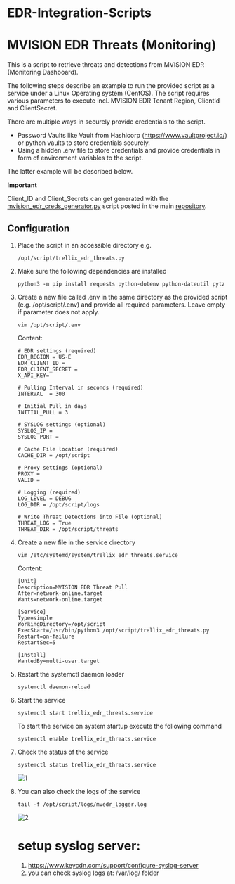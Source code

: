 # EDR-Integration-Scripts
# MVISION EDR Threats (Monitoring)

This is a script to retrieve threats and detections from MVISION EDR (Monitoring Dashboard).

The following steps describe an example to run the provided script as a service under a Linux Operating system (CentOS).
The script requires various parameters to execute incl. MVISION EDR Tenant Region, ClientId and ClientSecret.

There are multiple ways in securely provide credentials to the script. 
- Password Vaults like Vault from Hashicorp (https://www.vaultproject.io/) or python vaults to store credentials securely. 
- Using a hidden .env file to store credentials and provide credentials in form of environment variables to the script.

The latter example will be described below.

**Important** 

Client_ID and Client_Secrets can get generated with the [mvision_edr_creds_generator.py](https://github.trellix.com/trellix-products/EDR-Integration-Scripts/blob/develop/mvision_edr_creds_generator.py) script posted in the main [repository](https://github.trellix.com/trellix-products/EDR-Integration-Scripts).

## Configuration

1. Place the script in an accessible directory e.g.

   ```
   /opt/script/trellix_edr_threats.py
   ```


2. Make sure the following dependencies are installed

   ```
   python3 -m pip install requests python-dotenv python-dateutil pytz
   ```


3. Create a new file called .env in the same directory as the provided script (e.g. /opt/script/.env) and provide all required parameters. Leave empty if parameter does not apply.

   ```
   vim /opt/script/.env
   ```

   Content:
   ```
   # EDR settings (required)
   EDR_REGION = US-E
   EDR_CLIENT_ID = 
   EDR_CLIENT_SECRET =
   X_API_KEY=

   # Pulling Interval in seconds (required)
   INTERVAL  = 300

   # Initial Pull in days
   INITIAL_PULL = 3

   # SYSLOG settings (optional)
   SYSLOG_IP =
   SYSLOG_PORT =
   
   # Cache File location (required)
   CACHE_DIR = /opt/script

   # Proxy settings (optional)
   PROXY =
   VALID =

   # Logging (required)
   LOG_LEVEL = DEBUG
   LOG_DIR = /opt/script/logs

   # Write Threat Detections into File (optional)
   THREAT_LOG = True
   THREAT_DIR = /opt/script/threats
   ```

4. Create a new file in the service directory

   ```
   vim /etc/systemd/system/trellix_edr_threats.service
   ```

   Content:
   ```
   [Unit]
   Description=MVISION EDR Threat Pull
   After=network-online.target
   Wants=network-online.target

   [Service]
   Type=simple
   WorkingDirectory=/opt/script
   ExecStart=/usr/bin/python3 /opt/script/trellix_edr_threats.py
   Restart=on-failure
   RestartSec=5

   [Install]
   WantedBy=multi-user.target
   ```

5. Restart the systemctl daemon loader
   
   ```
   systemctl daemon-reload
   ```
   
6. Start the service

   ```
   systemctl start trellix_edr_threats.service
   ```
   To start the service on system startup execute the following command

   ```
   systemctl enable trellix_edr_threats.service
   ```
   
7. Check the status of the service
   
   ```
   systemctl status trellix_edr_threats.service
   ```
   ![1](https://user-images.githubusercontent.com/25227268/173325218-0f6413fa-c44d-4509-8d3d-44eca0b9c726.png)

8. You can also check the logs of the service

   ```
   tail -f /opt/script/logs/mvedr_logger.log
   ```
   ![2](https://user-images.githubusercontent.com/25227268/173325628-7a044943-4df3-422e-a05e-764e3826c97e.png)


   # setup syslog server:
   1. https://www.keycdn.com/support/configure-syslog-server
   2. you can check syslog logs at: /var/log/ folder
